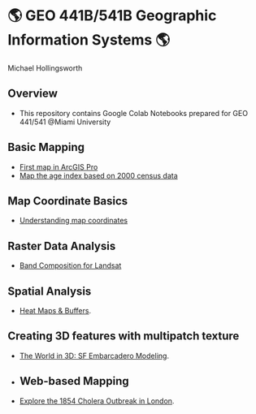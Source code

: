 # :earth_americas: GEO 441B/541B Geographic Information Systems :earth_americas:

Michael Hollingsworth

## Overview
- This repository contains Google Colab Notebooks prepared for GEO 441/541 @Miami University


## Basic Mapping

- [First map in ArcGIS Pro](https://github.com/MHolli44/gis-project-portfolio-geo441/blob/main/basic-mapping/first-arcgis-mapping.ipynb)
- [Map the age index based on 2000 census data](https://github.com/MHolli44/gis-project-portfolio-geo441/blob/main/basic-mapping/age-index-mapping.ipynb)

## Map Coordinate Basics

- [Understanding map coordinates](https://github.com/MHolli44/gis-project-portfolio-geo441/blob/main/map-coordinate-basics/understanding-coordinates.ipynb)

## Raster Data Analysis
- [Band Composition for Landsat](https://github.com/MHolli44/gis-project-portfolio-geo441/blob/main/raster-data-analysis/band-composition-for-landsat.ipynb)

## Spatial Analysis
- [Heat Maps & Buffers](https://github.com/MHolli44/gis-project-portfolio-geo441/blob/main/spatial_analysis/Heat%20Maps%20%26%20Buffers.ipynb).

## Creating 3D features with multipatch texture
- [The World in 3D: SF Embarcadero Modeling](https://github.com/MHolli44/gis-project-portfolio-geo441/blob/main/Creating%203D%20features%20with%20multipatch%20texture/The%20World%20in%203D%3A%20SF%20Embarcadero%20Modeling.ipynb).

- ## Web-based Mapping
- [Explore the 1854 Cholera Outbreak in London](https://miamioh.maps.arcgis.com/apps/mapviewer/index.html?webmap=d0b8c7720c6a406ea50881828fd7f95c).


